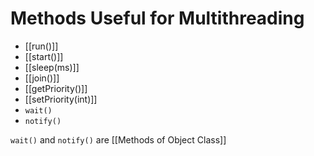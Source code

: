 # Methods Useful for Multithreading

- [[run()]]
- [[start()]]
- [[sleep(ms)]]
- [[join()]]
- [[getPriority()]]
- [[setPriority(int)]]
- `wait()`
- `notify()`

`wait()` and `notify()` are [[Methods of Object Class]]
